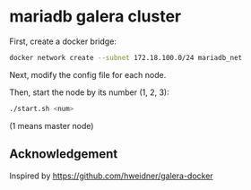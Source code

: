 # mariadb galera cluster

First, create a docker bridge:

```sh
docker network create --subnet 172.18.100.0/24 mariadb_net
```

Next, modify the config file for each node.

Then, start the node by its number (1, 2, 3):

```sh
./start.sh <num>
```

(1 means master node)

## Acknowledgement

Inspired by <https://github.com/hweidner/galera-docker>
